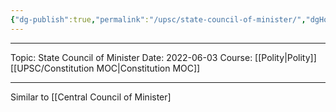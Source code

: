 ```yaml
---
{"dg-publish":true,"permalink":"/upsc/state-council-of-minister/","dgHomeLink":true,"dgPassFrontmatter":false}
---
```


----
Topic: State Council of Minister
Date: 2022-06-03
Course: [[Polity|Polity]] [[UPSC/Constitution MOC|Constitution MOC]] 

----






Similar to [[Central Council of Minister]

